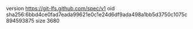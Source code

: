 version https://git-lfs.github.com/spec/v1
oid sha256:6bbd4ce0fad7eada99621e0c1e24d6df9ada498a1bb5d3750c1075c894593875
size 3680
